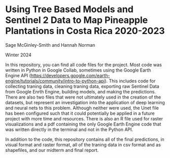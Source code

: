 # Using Tree Based Models and Sentinel 2 Data to Map Pineapple Plantations in Costa Rica 2020-2023
Sage McGinley-Smith and Hannah Norman 

Winter 2024 

In this repository, you can find all code files for the project. Most code was written in Python in Google Collab, sometimes using the Google Earth Engine API (https://developers.google.com/earth-engine/tutorials/community/intro-to-python-api). This includes code for collecting traning data, cleaning traning data, exporting raw Sentinel Data from Google Enrth Engine, building models, and making the predictions. There are also two files that were not ultimately used in the creation of the datasets, but represent an investigation into the application of deep learning and neural nets to this problem. Although neither were used, the Unet file has been configured such that it could potentially be applied in a future project with more time and resources. There is also an R file used for raster visualizations and a pdf containing the only Google Earth Engine code that was written directly in the terminal and not in the Python API.  

In addition to the code, this repository contains all of the final predictions, in visual format and raster format, all of the traning data in csv format and as shapefiles, and our midterm and final report. 
